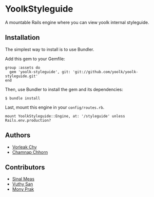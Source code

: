 # YoolkStyleguide

A mountable Rails engine where you can view yoolk internal styleguide.

## Installation

The simplest way to install is to use Bundler.

Add this gem to your Gemfile:

    group :assets do
      gem 'yoolk-styleguide', git: 'git://github.com/yoolk/yoolk-styleguide.git'
    end

Then, use Bundler to install the gem and its dependencies:

    $ bundle install

Last, mount this engine in your `config/routes.rb`.

    mount YoolkStyleguide::Engine, at: '/styleguide' unless Rails.env.production?

## Authors

* [Vorleak Chy](https://github.com/vorleakchy)
* [Chamnap Chhorn](https://github.com/chamnap)

## Contributors

* [Sinal Meas](https://github.com/meassinal)
* [Vuthy San](https://github.com/sanvuthy)
* [Mony Prak](https://github.com/monyprak)
